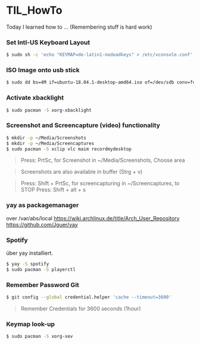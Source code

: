 # TIL_HowTo
Today I learned how to ... (Remembering stuff is hard work)

### Set Intl-US Keyboard Layout
```bash
$ sudo sh -c 'echo "KEYMAP=de-latin1-nodeadkeys" > /etc/vconsole.conf'
```
### ISO Image onto usb stick
```bash
$ sudo dd bs=4M if=ubuntu-18.04.1-desktop-amd64.iso of=/dev/sdb conv=fdatasync status=progress && sync
```

### Activate xbacklight
```bash
$ sudo pacman -S xorg-xbacklight
```

### Screenshot and Screencapture (video) functionality
```bash
$ mkdir -p ~/Media/Screenshots
$ mkdir -p ~/Media/Screencaptures
$ sudo pacman -S xclip vlc maim recordmydesktop
```
> Press: PrtSc, for Screenshot in ~/Media/Screenshots, Choose area

> Screenshots are also available in buffer (Strg + v)

> Press: Shift + PrtSc, for screencapturing in ~/Screencaptures, to STOP Press: Shift + alt + s

### yay as packagemanager
over /var/abs/local 
https://wiki.archlinux.de/title/Arch_User_Repository
https://github.com/Jguer/yay

### Spotify
über yay installiert.
```bash
$ yay -S spotify
$ sudo pacman -S playerctl
```

### Remember Password Git 
```bash
$ git config --global credential.helper 'cache --timeout=3600'
```
> Remember Credentials for 3600 seconds (1hour)

### Keymap look-up
```bash
$ sudo pacman -S xorg-xev
```
